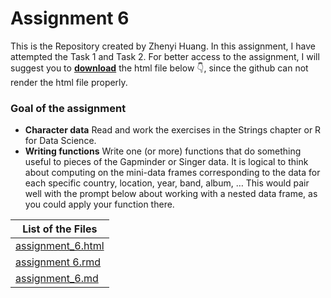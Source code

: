  Assignment 6
====================


This is the Repository created by Zhenyi Huang.
In this assignment, I have attempted the Task 1 and Task 2. For better access to the assignment, I will suggest you to [__download__](https://github.com/STAT545-UBC-students/hw06-janehuang1647/blob/master/assignment_6.html) the html file below 👇, since the github can not render the html file properly.

### Goal of the assignment
* __Character data__ Read and work the exercises in the Strings chapter or R for Data Science.
* __Writing functions__ Write one (or more) functions that do something useful to pieces of the Gapminder or Singer data. It is logical to think about computing on the mini-data frames corresponding to the data for each specific country, location, year, band, album, … This would pair well with the prompt below about working with a nested data frame, as you could apply your function there.





|    List of the Files         | 
|--------------------|
| [assignment_6.html](https://github.com/STAT545-UBC-students/hw06-janehuang1647/blob/master/assignment_6.html)|
| [assignment 6.rmd](https://github.com/STAT545-UBC-students/hw06-janehuang1647/blob/master/assignment%206.rmd)|
| [assignment_6.md](https://github.com/STAT545-UBC-students/hw06-janehuang1647/blob/master/assignment_6.md)
